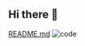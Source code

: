 ## Hi there 👋

[README.md](https://github.com/user-attachments/files/20443820/README.md)
![code](https://github.com/user-attachments/assets/268ce6b8-5cd2-4b71-bcda-8de71e4976b0)
